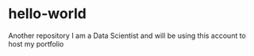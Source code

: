 # hello-world
Another repository
I am a Data Scientist and will be using this account to host my portfolio
